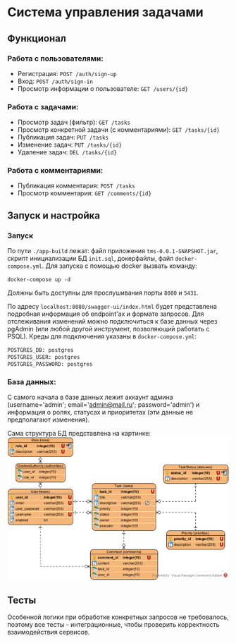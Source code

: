 # Система управления задачами
## Функционал
### Работа с пользователями:
* Регистрация: ```POST /auth/sign-up```
* Вход: ```POST /auth/sign-in```
* Просмотр информации о пользователе: ```GET /users/{id}```
### Работа с задачами:
* Просмотр задач (фильтр): ```GET /tasks ```
* Просмотр конкретной задачи (с комментариями): ```GET /tasks/{id}```
* Публикация задач: ```PUT /tasks```
* Изменение задач: ```PUT /tasks/{id}```
* Удаление задач: ```DEL /tasks/{id}```
### Работа с комментариями:
* Публикация комментария: ```POST /tasks```
* Просмотр комментария: ```GET /comments/{id}```

## Запуск и настройка
### Запуск
По пути ```./app-build``` лежат: файл приложения ```tms-0.0.1-SNAPSHOT.jar```, скрипт инициализации БД ```init.sql```, докерфайлы, файл ```docker-compose.yml```. Для запуска с помощью docker вызвать команду:
```
docker-compose up -d
```
Должны быть доступны для прослушивания порты ```8080``` и ```5431```.  

По адресу ```localhost:8080/swagger-ui/index.html``` будет представлена подробная информация об endpoint'ах и формате запросов. Для отслеживания изменений можно подключиться к базе данных через pgAdmin (или любой другой инструмент, позволяющий работать с PSQL). Креды для подключения указаны в ```docker-compose.yml```:
```
POSTGRES_DB: postgres
POSTGRES_USER: postgres
POSTGRES_PASSWORD: postgres
```

### База данных:
С самого начала в базе данных лежит аккаунт админа (username='admin'; email='admin@mail.ru'; password='admin') и информация о ролях, статусах и приоритетах (эти данные не предполагают изменения).

Сама структура БД представлена на картинке:
![ERD for TMS](erd.png)
## Тесты
Особенной логики при обработке конкретных запросов не требовалось, поэтому все тесты - интеграционные, чтобы проверить корректность взаимодействия сервисов.
